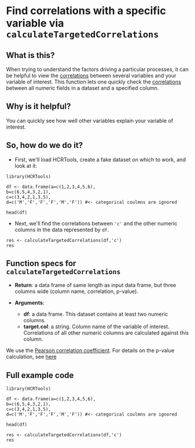 # Find correlations with a specific variable via ``calculateTargetedCorrelations``

## What is this?

When trying to understand the factors driving a particular processes, it can be helpful to view the [correlations](https://en.wikipedia.org/wiki/Pearson_product-moment_correlation_coefficient) between several variables and your variable of interest. This function lets one quickly check the [correlations](https://en.wikipedia.org/wiki/Pearson_product-moment_correlation_coefficient) between all numeric fields in a dataset and a specified column.

## Why is it helpful?

You can quickly see how well other variables explain your variable of interest.

## So, how do we do it?

* First, we'll load HCRTools, create a fake dataset on which to work, and look at it:

```{r}
library(HCRTools)

df <- data.frame(a=c(1,2,3,4,5,6),
b=c(6,5,4,3,2,1),
c=c(3,4,2,1,3,5),
d=c('M','F','F','F','M','F')) #<- categorical coulmns are ignored

head(df)
```

* Next, we'll find the correlations between `'c'` and the other numeric columns in the data represented by `df`.

```{r}
res <- calculateTargetedCorrelations(df,'c')
res
```

## Function specs for ``calculateTargetedCorrelations``

- __Return__: a data frame of same length as input data frame, but three columns wide (column name, correlation, p-value).

- __Arguments__:
    - __df__: a data frame. This dataset contains at least two numeric columns.
    - __target.col__: a string. Column name of the variable of interest. Correlations of all other numeric columns are calculated against this column. 
    
We use the [Pearson correlation coefficient](https://stat.ethz.ch/R-manual/R-devel/library/stats/html/cor.html).
For details on the p-value calculation, see [here](https://stat.ethz.ch/R-manual/R-devel/library/stats/html/cor.test.html)

## Full example code

```{r}
library(HCRTools)

df <- data.frame(a=c(1,2,3,4,5,6),
b=c(6,5,4,3,2,1),
c=c(3,4,2,1,3,5),
d=c('M','F','F','F','M','F')) #<- categorical coulmns are ignored

head(df)

res <- calculateTargetedCorrelations(df,'c')
res
```